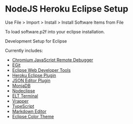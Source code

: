 NodeJS Heroku Eclipse Setup
===========================

Use File > Import > Install > Install Software Items from File

To load software.p2f into your eclipse installation.

Development Setup for Eclipse 

Currently includes:

 - [Chromium JavaScript Remote Debugger](https://code.google.com/p/chromedevtools/wiki/DebuggerTutorial)
 - [EGit](http://www.eclipse.org/egit/)
 - [Eclipse Web Developer Tools](http://www.eclipse.org/webtools/)
 - [Heroku Eclipse Plugin](https://devcenter.heroku.com/articles/getting-started-with-heroku-eclipse)
 - [JSON Editor Plugin](http://sourceforge.net/projects/eclipsejsonedit/)
 - [MonjaDB](https://github.com/Kanatoko/MonjaDB)
 - [Nodeclipse](http://www.nodeclipse.org/)
 - [ELT Terminal](https://code.google.com/p/elt/)
 - [Vrapper](http://vrapper.sourceforge.net/home/)
 - [TypeScript](https://github.com/palantir/eclipse-typescript)
 - [Markdown Editor](http://www.winterwell.com/software/markdown-editor.php)
 - [Eclipse Color Theme](http://eclipsecolorthemes.org/?view=plugin)